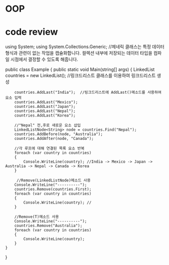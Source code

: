 # OOP


# code review

using System;
using System.Collections.Generic;  //제네릭 클래스는 특정 데이터 형식과 관련이 없는 작업을 캡슐화합니다.
                                     컬렉션 내부에 저장되는 데이터 타입을 컴파일 시점에서 결정할 수 있도록 해줍니다.

public class Example
{
    public static void Main(string[] args)
    {
        LinkedList<String> countries = new LinkedList<String>();  //링크드리스트 클래스를 이용하여 링크드리스트 생성
  
        countries.AddLast("India");  //링크드리스트에 AddLast()메소드를 사용하여 요소 입력
        countries.AddLast("Mexico");
        countries.AddLast("Japan");
        countries.AddLast("Nepal");
        countries.AddLast("Korea");

        //"Nepal" 전,후로 새로운 요소 삽입
        LinkedListNode<String> node = countries.Find("Nepal");
        countries.AddBefore(node, "Australia");
        countries.AddAfter(node, "Canada"); 
 
        //각 루프에 대해 연결된 목록 요소 반복
        foreach (var country in countries)
        {
            Console.WriteLine(country); //India -> Mexico -> Japan -> Australia -> Nepal -> Canada -> Korea
        }
        
         //Remove(LinkedListNode)메소드 사용
        Console.WriteLine("----------");
        countries.Remove(countries.First);
        foreach (var country in countries)
        {
            Console.WriteLine(country); //
        }
        
        //Remove(T)메소드 사용
        Console.WriteLine("----------");
        countries.Remove("Australia");
        foreach (var country in countries)
        {
            Console.WriteLine(country);
        }
    }
}
